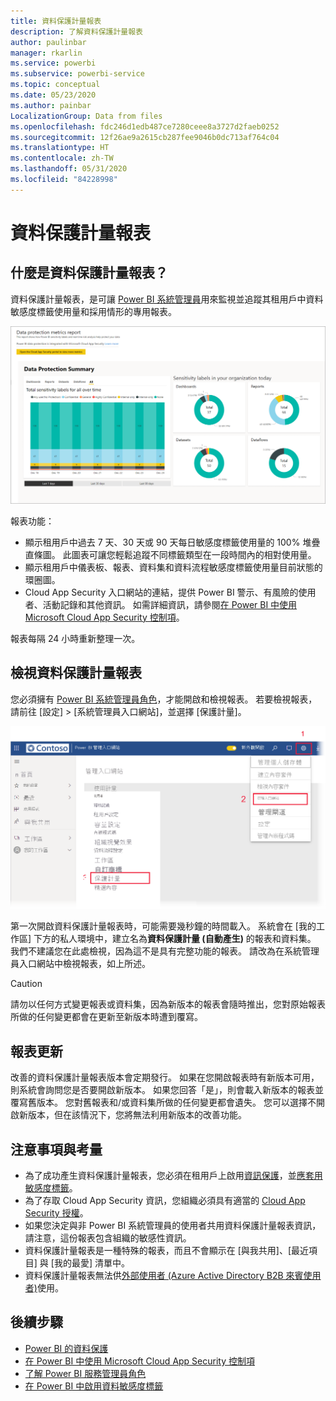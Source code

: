 ```yaml
---
title: 資料保護計量報表
description: 了解資料保護計量報表
author: paulinbar
manager: rkarlin
ms.service: powerbi
ms.subservice: powerbi-service
ms.topic: conceptual
ms.date: 05/23/2020
ms.author: painbar
LocalizationGroup: Data from files
ms.openlocfilehash: fdc246d1edb487ce7280ceee8a3727d2faeb0252
ms.sourcegitcommit: 12f26ae9a2615cb287fee9046b0dc713af764c04
ms.translationtype: HT
ms.contentlocale: zh-TW
ms.lasthandoff: 05/31/2020
ms.locfileid: "84228998"
---
```

# <a name="data-protection-metrics-report"></a>資料保護計量報表

## <a name="what-is-the-data-protection-metrics-report"></a>什麼是資料保護計量報表？
資料保護計量報表，是可讓 [Power BI 系統管理員](../service-admin-role.md)用來監視並追蹤其租用戶中資料敏感度標籤使用量和採用情形的專用報表。

![資料保護計量報表](./media/service-security-data-protection-metrics-report/protection-metrics-seven-days-1.png)
 
報表功能：
* 顯示租用戶中過去 7 天、30 天或 90 天每日敏感度標籤使用量的 100% 堆疊直條圖。 此圖表可讓您輕鬆追蹤不同標籤類型在一段時間內的相對使用量。
* 顯示租用戶中儀表板、報表、資料集和資料流程敏感度標籤使用量目前狀態的環圈圖。
* Cloud App Security 入口網站的連結，提供 Power BI 警示、有風險的使用者、活動記錄和其他資訊。 如需詳細資訊，請參閱[在 Power BI 中使用 Microsoft Cloud App Security 控制項](./service-security-using-microsoft-cloud-app-security-controls.md)。

報表每隔 24 小時重新整理一次。

## <a name="viewing-the-data-protection-metrics-report"></a>檢視資料保護計量報表

您必須擁有 [Power BI 系統管理員角色](../service-admin-role.md)，才能開啟和檢視報表。
若要檢視報表，請前往 [設定] > [系統管理員入口網站]，並選擇 [保護計量]。

![保護計量系統管理入口網站](./media/service-security-data-protection-metrics-report/protection-metrics-admin-portal.png)
 
 
第一次開啟資料保護計量報表時，可能需要幾秒鐘的時間載入。 系統會在 [我的工作區] 下方的私人環境中，建立名為**資料保護計量 (自動產生)** 的報表和資料集。 我們不建議您在此處檢視，因為這不是具有完整功能的報表。 請改為在系統管理員入口網站中檢視報表，如上所述。

> [!CAUTION]
> 請勿以任何方式變更報表或資料集，因為新版本的報表會隨時推出，您對原始報表所做的任何變更都會在更新至新版本時遭到覆寫。

## <a name="report-updates"></a>報表更新

改善的資料保護計量報表版本會定期發行。 如果在您開啟報表時有新版本可用，則系統會詢問您是否要開啟新版本。 如果您回答「是」，則會載入新版本的報表並覆寫舊版本。 您對舊報表和/或資料集所做的任何變更都會遺失。 您可以選擇不開啟新版本，但在該情況下，您將無法利用新版本的改善功能。 
## <a name="notes-and-considerations"></a>注意事項與考量
* 為了成功產生資料保護計量報表，您必須在租用戶上啟用[資訊保護](./service-security-enable-data-sensitivity-labels.md)，並[應套用敏感度標籤](../collaborate-share/service-security-apply-data-sensitivity-labels.md)。 
* 為了存取 Cloud App Security 資訊，您組織必須具有適當的 [Cloud App Security 授權](https://docs.microsoft.com/power-bi/admin/service-security-using-microsoft-cloud-app-security-controls#microsoft-cloud-app-security-licensing)。
* 如果您決定與非 Power BI 系統管理員的使用者共用資料保護計量報表資訊，請注意，這份報表包含組織的敏感性資訊。
* 資料保護計量報表是一種特殊的報表，而且不會顯示在 [與我共用]、[最近項目] 與 [我的最愛] 清單中。
* 資料保護計量報表無法供[外部使用者 (Azure Active Directory B2B 來賓使用者)](../service-admin-azure-ad-b2b.md)使用。
## <a name="next-steps"></a>後續步驟
* [Power BI 的資料保護](./service-security-data-protection-overview.md)
* [在 Power BI 中使用 Microsoft Cloud App Security 控制項](service-security-using-microsoft-cloud-app-security-controls.md)
* [了解 Power BI 服務管理員角色](service-admin-role.md)
* [在 Power BI 中啟用資料敏感度標籤](service-security-enable-data-sensitivity-labels.md)